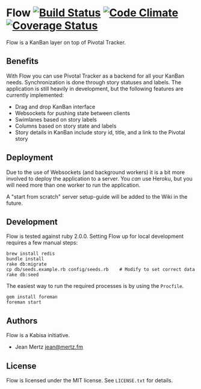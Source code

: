 # Flow [![Build Status](https://travis-ci.org/kabisaict/flow.png?branch=master)](https://travis-ci.org/kabisaict/flow) [![Code Climate](https://codeclimate.com/github/kabisaict/flow.png)](https://codeclimate.com/github/kabisaict/flow) [![Coverage Status](https://coveralls.io/repos/kabisaict/flow/badge.png)](https://coveralls.io/r/kabisaict/flow)

Flow is a KanBan layer on top of Pivotal Tracker.

## Benefits

With Flow you can use Pivotal Tracker as a backend for all your KanBan needs.
Synchronization is done through story statuses and labels. The application is
still heavily in development, but the following features are currently
implemented:

* Drag and drop KanBan interface
* Websockets for pushing state between clients
* Swimlanes based on story labels
* Columns based on story state and labels
* Story details in KanBan include story id, title, and a link to the Pivotal
  story

## Deployment

Due to the use of Websockets (and background workers) it is a bit more involved
to deploy the application to a server. You *can* use Heroku, but you will need
more than one worker to run the application.

A "start from scratch" server setup-guide will be added to the Wiki in the
future.

## Development

Flow is tested against ruby 2.0.0. Setting Flow up for local development
requires a few manual steps:

    brew install redis
    bundle install
    rake db:migrate
    cp db/seeds.example.rb config/seeds.rb    # Modify to set correct data
    rake db:seed

The easiest way to run the required processes is by using the `Procfile`.

    gem install foreman
    foreman start

## Authors

Flow is a Kabisa initiative.

 * Jean Mertz <jean@mertz.fm>

## License

Flow is licensed under the MIT license. See `LICENSE.txt` for details.
